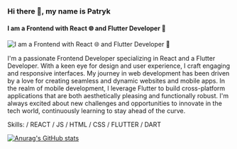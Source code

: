 ### Hi there 👋, my name is Patryk
#### I am a Frontend with React 🌐 and Flutter Developer 📱
![I am a Frontend with React 🌐 and Flutter Developer 📱](https://miro.medium.com/v2/resize:fit:1400/1*R-twmFW5KUTgZsOGlcYoWQ.png)

I'm a passionate Frontend Developer specializing in React and a  Flutter Developer. With a keen eye for design and user experience, I craft engaging and responsive interfaces. My journey in web development has been driven by a love for creating seamless and dynamic websites and mobile apps. In the realm of mobile development, I leverage Flutter to build cross-platform applications that are both aesthetically pleasing and functionally robust. I'm always excited about new challenges and opportunities to innovate in the tech world, continuously learning to stay ahead of the curve.

Skills:  / REACT / JS / HTML / CSS / FLUTTER / DART

[![Anurag's GitHub stats](https://github-readme-stats.vercel.app/api?username=anuraghazra)](https://github.com/anuraghazra/github-readme-stats)




<!--
**patrykbarszczewskii/patrykbarszczewskii** is a ✨ _special_ ✨ repository because its `README.md` (this file) appears on your GitHub profile.

Here are some ideas to get you started:

- 🔭 I’m currently working on ...
- 🌱 I’m currently learning ...
- 👯 I’m looking to collaborate on ...
- 🤔 I’m looking for help with ...
- 💬 Ask me about ...
- 📫 How to reach me: ...
- 😄 Pronouns: ...
- ⚡ Fun fact: ...
-->
